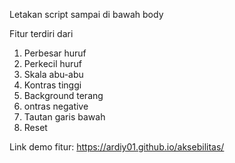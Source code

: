 Letakan script <!-- aksebilitas --> sampai <!-- end aksebilitas --> di bawah body

Fitur terdiri dari
1. Perbesar huruf
2. Perkecil huruf
3. Skala abu-abu
4. Kontras tinggi
5. Background terang
6. ontras negative
7. Tautan garis bawah
8. Reset

Link demo fitur: https://ardiy01.github.io/aksebilitas/